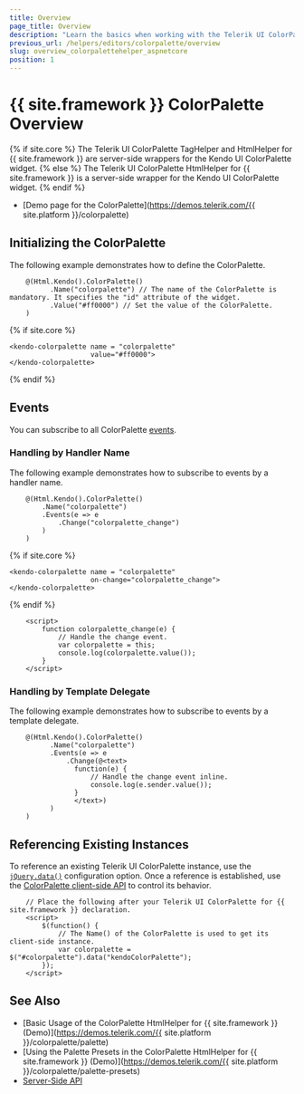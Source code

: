 ```yaml
---
title: Overview
page_title: Overview
description: "Learn the basics when working with the Telerik UI ColorPalette component for {{ site.framework }}."
previous_url: /helpers/editors/colorpalette/overview
slug: overview_colorpalettehelper_aspnetcore
position: 1
---
```


# {{ site.framework }} ColorPalette Overview

{% if site.core %}
The Telerik UI ColorPalette TagHelper and HtmlHelper for {{ site.framework }} are server-side wrappers for the Kendo UI ColorPalette widget.
{% else %}
The Telerik UI ColorPalette HtmlHelper for {{ site.framework }} is a server-side wrapper for the Kendo UI ColorPalette widget.
{% endif %}

* [Demo page for the ColorPalette](https://demos.telerik.com/{{ site.platform }}/colorpalette)

## Initializing the ColorPalette

The following example demonstrates how to define the ColorPalette.

```HtmlHelper
    @(Html.Kendo().ColorPalette()
          .Name("colorpalette") // The name of the ColorPalette is mandatory. It specifies the "id" attribute of the widget.
          .Value("#ff0000") // Set the value of the ColorPalette.
    )
```
{% if site.core %}
```TagHelper
<kendo-colorpalette name = "colorpalette"
                    value="#ff0000">
</kendo-colorpalette>
```
{% endif %}

## Events

You can subscribe to all ColorPalette [events](https://docs.telerik.com/kendo-ui/api/javascript/ui/colorpalette#events).

### Handling by Handler Name

The following example demonstrates how to subscribe to events by a handler name.

```HtmlHelper
    @(Html.Kendo().ColorPalette()
        .Name("colorpalette")
        .Events(e => e
            .Change("colorpalette_change")
        )
    )
```
{% if site.core %}
```TagHelper
<kendo-colorpalette name = "colorpalette"
                    on-change="colorpalette_change">
</kendo-colorpalette>
```
{% endif %}
```script
    <script>
        function colorpalette_change(e) {
            // Handle the change event.
            var colorpalette = this;
            console.log(colorpalette.value());
        }
    </script>
```

### Handling by Template Delegate

The following example demonstrates how to subscribe to events by a template delegate.

```HtmlHelper
    @(Html.Kendo().ColorPalette()
          .Name("colorpalette")
          .Events(e => e
              .Change(@<text>
                function(e) {
                    // Handle the change event inline.
                    console.log(e.sender.value());
                }
                </text>)
          )
    )
```

## Referencing Existing Instances

To reference an existing Telerik UI ColorPalette instance, use the [`jQuery.data()`](https://api.jquery.com/jQuery.data/) configuration option. Once a reference is established, use the [ColorPalette client-side API](https://docs.telerik.com/kendo-ui/api/javascript/ui/colorpalette#methods) to control its behavior.

        // Place the following after your Telerik UI ColorPalette for {{ site.framework }} declaration.
        <script>
            $(function() {
                // The Name() of the ColorPalette is used to get its client-side instance.
                var colorpalette = $("#colorpalette").data("kendoColorPalette");
            });
        </script>

## See Also

* [Basic Usage of the ColorPalette HtmlHelper for {{ site.framework }} (Demo)](https://demos.telerik.com/{{ site.platform }}/colorpalette/palette)
* [Using the Palette Presets in the ColorPalette HtmlHelper for {{ site.framework }} (Demo)](https://demos.telerik.com/{{ site.platform }}/colorpalette/palette-presets)
* [Server-Side API](/api/colorpalette)
